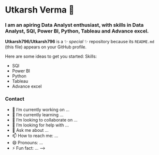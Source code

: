 # Utkarsh Verma 👋

### I am an apiring Data Analyst enthusiast, with skills in Data Analyst, SQl, Power BI, Python, Tableau and Advance excel.
**Utkarsh796/Utkarsh796** is a ✨ _special_ ✨ repository because its `README.md` (this file) appears on your GitHub profile.

Here are some ideas to get you started:
Skills:
* SQl
* Power BI
* Python
* Tableau
* Advance excel


### Contact


- 🔭 I’m currently working on ...
- 🌱 I’m currently learning ...
- 👯 I’m looking to collaborate on ...
- 🤔 I’m looking for help with ...
- 💬 Ask me about ...
- 📫 How to reach me: ...
- 😄 Pronouns: ...
- ⚡ Fun fact: ...
-->
